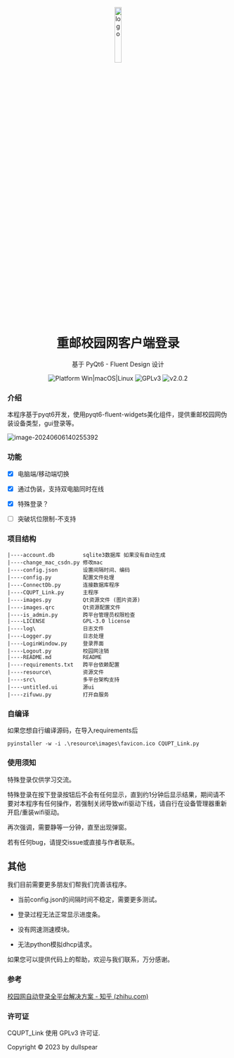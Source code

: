 <p align="center">
  <img width="18%" align="center" src="https://obssh.obs.cn-east-3.myhuaweicloud.com/img_sxy/202312262148798.png" alt="logo">
</p>
  <h1 align="center">
  重邮校园网客户端登录
</h1>
<p align="center">
  基于 PyQt6 - Fluent Design 设计
</p>
<p align="center">
  <a style="text-decoration:none">
    <img src="https://img.shields.io/badge/Platform-Win%20%7C%20macOS%20%7C%20Linux-blue?color=#4ec820" alt="Platform Win|macOS|Linux"/>
  </a>
  <a style="text-decoration:none">
    <img src="https://img.shields.io/badge/License-GPLv3-blue?color=#4ec820" alt="GPLv3"/>
    </a>
    <a style="text-decoration:none">
    <img src="https://img.shields.io/badge/version-2.0.1-blue?color=#4ec820" alt="v2.0.2"/>
  </a>
</p>



### 介绍

本程序基于pyqt6开发，使用pyqt6-fluent-widgets美化组件，提供重邮校园网伪装设备类型，gui登录等。

![image-20240606140255392](https://obssh.obs.cn-east-3.myhuaweicloud.com/img_sxy/202406061402629.png)

### 功能

- [x] 电脑端/移动端切换

- [x] 通过伪装，支持双电脑同时在线

- [x] 特殊登录？

- [ ] 突破坑位限制-不支持



### 项目结构

```
|----account.db         sqlite3数据库 如果没有自动生成
|----change_mac_csdn.py 修改mac
|----config.json        设置间隔时间、编码
|----config.py          配置文件处理
|----ConnectDb.py       连接数据库程序
|----CQUPT_Link.py      主程序
|----images.py          Qt资源文件 (图片资源)
|----images.qrc         Qt资源配置文件
|----is_admin.py        跨平台管理员权限检查
|----LICENSE            GPL-3.0 license
|----log\               日志文件
|----Logger.py          日志处理
|----LoginWindow.py     登录界面
|----Logout.py          校园网注销
|----README.md          README
|----requirements.txt   跨平台依赖配置
|----resource\          资源文件
|----src\               多平台架构支持
|----untitled.ui        源ui
|----zifuwu.py          打开自服务

```



### 自编译

如果您想自行编译源码，在导入requirements后
```
pyinstaller -w -i .\resource\images\favicon.ico CQUPT_Link.py
```



### 使用须知

特殊登录仅供学习交流。

特殊登录在按下登录按钮后不会有任何显示，直到约1分钟后显示结果，期间请不要对本程序有任何操作，若强制关闭导致wifi驱动下线，请自行在设备管理器重新开启/重装wifi驱动。

再次强调，需要静等一分钟，直至出现弹窗。

若有任何bug，请提交issue或直接与作者联系。





## 其他

我们目前需要更多朋友们帮我们完善该程序。

- 当前config.json的间隔时间不稳定，需要更多测试。

- 登录过程无法正常显示进度条。

- 没有网速测速模块。

- 无法python模拟dhcp请求。

如果您可以提供代码上的帮助，欢迎与我们联系，万分感谢。



### 参考

[校园网自动登录全平台解决方案 - 知乎 (zhihu.com)](https://zhuanlan.zhihu.com/p/364016452?utm_medium=social&utm_oi=1112727310867927040&utm_id=0)



### 许可证

CQUPT_Link 使用 GPLv3 许可证.

Copyright © 2023 by dullspear

